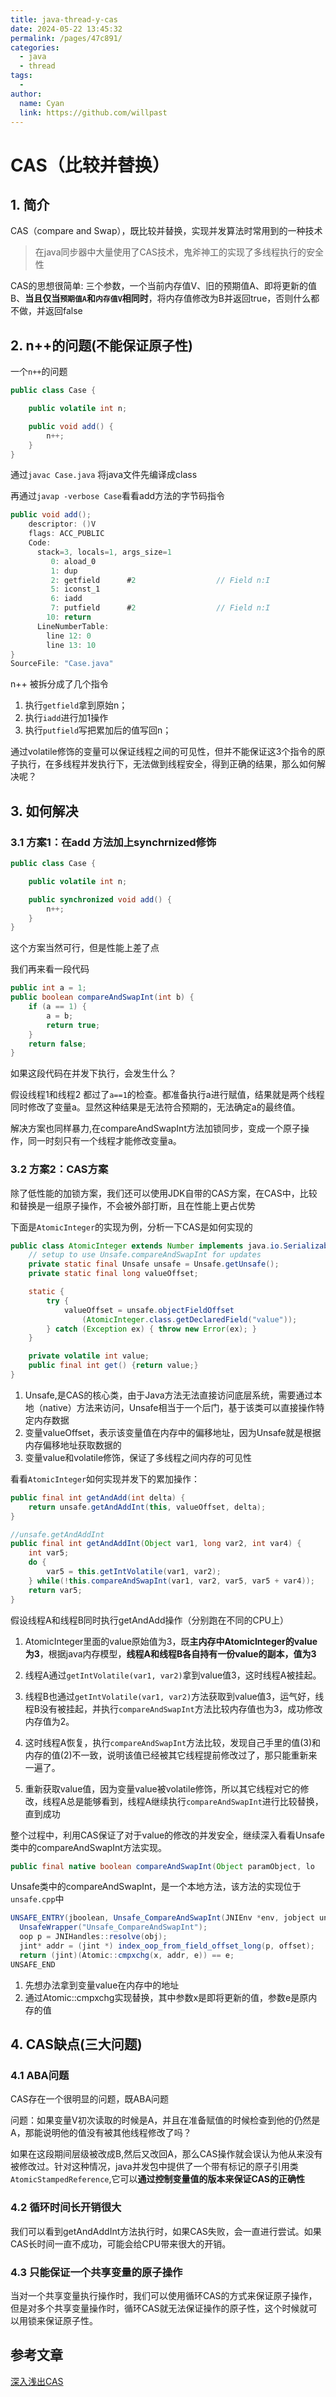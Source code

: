 ```yaml
---
title: java-thread-y-cas
date: 2024-05-22 13:45:32
permalink: /pages/47c891/
categories:
  - java
  - thread
tags:
  - 
author: 
  name: Cyan
  link: https://github.com/willpast
---
```

# CAS（比较并替换）

## 1. 简介

CAS（compare and Swap），既比较并替换，实现并发算法时常用到的一种技术

>在java同步器中大量使用了CAS技术，鬼斧神工的实现了多线程执行的安全性

CAS的思想很简单: 三个参数，一个当前内存值V、旧的预期值A、即将更新的值B、**当且仅当`预期值A`和`内存值V`相同时**，将内存值修改为B并返回true，否则什么都不做，并返回false

## 2. n++的问题(不能保证原子性)

一个`n++`的问题

```java
public class Case {

    public volatile int n;

    public void add() {
        n++;
    }
}
```

通过`javac Case.java` 将java文件先编译成class

再通过`javap -verbose Case`看看add方法的字节码指令

```java
public void add();
    descriptor: ()V
    flags: ACC_PUBLIC
    Code:
      stack=3, locals=1, args_size=1
         0: aload_0
         1: dup
         2: getfield      #2                  // Field n:I
         5: iconst_1
         6: iadd
         7: putfield      #2                  // Field n:I
        10: return
      LineNumberTable:
        line 12: 0
        line 13: 10
}
SourceFile: "Case.java"
```

n++ 被拆分成了几个指令

1. 执行`getfield`拿到原始n；
2. 执行`iadd`进行加1操作
3. 执行`putfield`写把累加后的值写回n；

通过volatile修饰的变量可以保证线程之间的可见性，但并不能保证这3个指令的原子执行，在多线程并发执行下，无法做到线程安全，得到正确的结果，那么如何解决呢？

## 3. 如何解决

### 3.1 方案1：在add 方法加上synchrnized修饰

```java
public class Case {

    public volatile int n;

    public synchronized void add() {
        n++;
    }
}
```

这个方案当然可行，但是性能上差了点



我们再来看一段代码

```java
public int a = 1;
public boolean compareAndSwapInt(int b) {
    if (a == 1) {
        a = b;
        return true;
    }
    return false;
}
```

如果这段代码在并发下执行，会发生什么？

假设线程1和线程2 都过了`a==1`的检查。都准备执行a进行赋值，结果就是两个线程同时修改了变量a。显然这种结果是无法符合预期的，无法确定a的最终值。

解决方案也同样暴力,在compareAndSwapInt方法加锁同步，变成一个原子操作，同一时刻只有一个线程才能修改变量a。

### 3.2 方案2：CAS方案

除了低性能的加锁方案，我们还可以使用JDK自带的CAS方案，在CAS中，比较和替换是一组原子操作，不会被外部打断，且在性能上更占优势

下面是`AtomicInteger`的实现为例，分析一下CAS是如何实现的

```java
public class AtomicInteger extends Number implements java.io.Serializable {
    // setup to use Unsafe.compareAndSwapInt for updates
    private static final Unsafe unsafe = Unsafe.getUnsafe();
    private static final long valueOffset;

    static {
        try {
            valueOffset = unsafe.objectFieldOffset
                (AtomicInteger.class.getDeclaredField("value"));
        } catch (Exception ex) { throw new Error(ex); }
    }

    private volatile int value;
    public final int get() {return value;}
}
```

1. Unsafe,是CAS的核心类，由于Java方法无法直接访问底层系统，需要通过本地（native）方法来访问，Unsafe相当于一个后门，基于该类可以直接操作特定内存数据
2. 变量valueOffset，表示该变量值在内存中的偏移地址，因为Unsafe就是根据内存偏移地址获取数据的
3. 变量value和volatile修饰，保证了多线程之间内存的可见性

看看`AtomicInteger`如何实现并发下的累加操作：

```java
public final int getAndAdd(int delta) {    
    return unsafe.getAndAddInt(this, valueOffset, delta);
}

//unsafe.getAndAddInt
public final int getAndAddInt(Object var1, long var2, int var4) {
    int var5;
    do {
        var5 = this.getIntVolatile(var1, var2);
    } while(!this.compareAndSwapInt(var1, var2, var5, var5 + var4));
    return var5;
}
```

假设线程A和线程B同时执行getAndAdd操作（分别跑在不同的CPU上）

1. AtomicInteger里面的value原始值为3，既**主内存中AtomicInteger的value为3**，根据java内存模型，**线程A和线程B各自持有一份value的副本，值为3**

2. 线程A通过`getIntVolatile(var1, var2)`拿到value值3，这时线程A被挂起。
3. 线程B也通过`getIntVolatile(var1, var2)`方法获取到value值3，运气好，线程B没有被挂起，并执行`compareAndSwapInt`方法比较内存值也为3，成功修改内存值为2。
4. 这时线程A恢复，执行`compareAndSwapInt`方法比较，发现自己手里的值(3)和内存的值(2)不一致，说明该值已经被其它线程提前修改过了，那只能重新来一遍了。
5. 重新获取value值，因为变量value被volatile修饰，所以其它线程对它的修改，线程A总是能够看到，线程A继续执行`compareAndSwapInt`进行比较替换，直到成功

整个过程中，利用CAS保证了对于value的修改的并发安全，继续深入看看Unsafe类中的compareAndSwapInt方法实现。

```java
public final native boolean compareAndSwapInt(Object paramObject, lo
```

Unsafe类中的compareAndSwapInt，是一个本地方法，该方法的实现位于`unsafe.cpp`中

```java
UNSAFE_ENTRY(jboolean, Unsafe_CompareAndSwapInt(JNIEnv *env, jobject unsafe, jobject obj, jlong offset, jint e, jint x))
  UnsafeWrapper("Unsafe_CompareAndSwapInt");
  oop p = JNIHandles::resolve(obj);
  jint* addr = (jint *) index_oop_from_field_offset_long(p, offset);
  return (jint)(Atomic::cmpxchg(x, addr, e)) == e;
UNSAFE_END
```

1. 先想办法拿到变量value在内存中的地址
2. 通过Atomic::cmpxchg实现替换，其中参数x是即将更新的值，参数e是原内存的值

## 4. CAS缺点(三大问题)

### 4.1 ABA问题

CAS存在一个很明显的问题，既ABA问题

问题：如果变量V初次读取的时候是A，并且在准备赋值的时候检查到他的仍然是A，那能说明他的值没有被其他线程修改了吗？

如果在这段期间层级被改成B,然后又改回A，那么CAS操作就会误认为他从来没有被修改过。针对这种情况，java并发包中提供了一个带有标记的原子引用类`AtomicStampedReference`,它可以**通过控制变量值的版本来保证CAS的正确性**

### 4.2 **循环时间长开销很大**

我们可以看到getAndAddInt方法执行时，如果CAS失败，会一直进行尝试。如果CAS长时间一直不成功，可能会给CPU带来很大的开销。

### 4.3 **只能保证一个共享变量的原子操作**

当对一个共享变量执行操作时，我们可以使用循环CAS的方式来保证原子操作，但是对多个共享变量操作时，循环CAS就无法保证操作的原子性，这个时候就可以用锁来保证原子性。

## 参考文章

[深入浅出CAS](<https://www.jianshu.com/p/fb6e91b013cc>)

